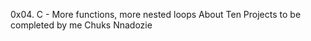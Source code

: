 0x04. C - More functions, more nested loops
About Ten Projects to be completed by me Chuks Nnadozie
